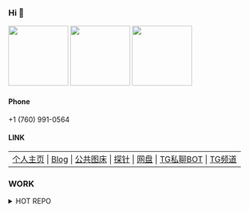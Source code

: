 ### Hi 👋
<a href="https://github.com/BlueSkyXN"><img src="https://ae01.alicdn.com/kf/U86be0ebc85004924a57b3f81c8091f51Y.jpg" height=120 /></a>
<a href="https://github.com/BlueSkyXN"><img src="https://github-readme-stats.vercel.app/api?username=BlueSkyXN&show_icons=true&count_private=true" height=120 /></a>
<a href="https://github.com/BlueSkyXN"><img src="https://github-readme-stats.vercel.app/api/top-langs/?username=BlueSkyXN&layout=compact" height=120 /></a>

#### Phone
+1 (760) 991-0564

#### LINK
<table><tr><td><a href="https://000714.xyz">个人主页</a> |
<a href="https://www.blueskyxn.com">Blog</a> |
<a href="https://img.blueskyxn.com">公共图床</a> |
<a href="https://status.blueskyxn.com">探针</a> |
<a href="https://www.blueskyxn.com/202102/4142.html">网盘</a> |
<a href="https://t.me/BlueSkyXN_PM_bot">TG私聊BOT</a> |
<a href="https://t.me/blueskyxnblog">TG频道</a></td></tr></table>

### WORK
<details>
<summary>HOT REPO</summary>
<a href="https://github.com/BlueSkyXN/AdGuardHomeRules">AdGuardHomeRules</a>
<a href="https://github.com/BlueSkyXN/SKY-BOX">SKY-BOX</a>
<a href="https://github.com/BlueSkyXN/CFIP">CFIP</a>
<a href="https://github.com/BlueSkyXN/KIENG-FigureBed">KIENG-FigureBed</a>
<a href="https://github.com/BlueSkyXN/DNS-AUTO-Switch">DNS-AUTO-Switch</a>
<a href="https://github.com/BlueSkyXN/lovespeed">lovespeed</a>
</details>
